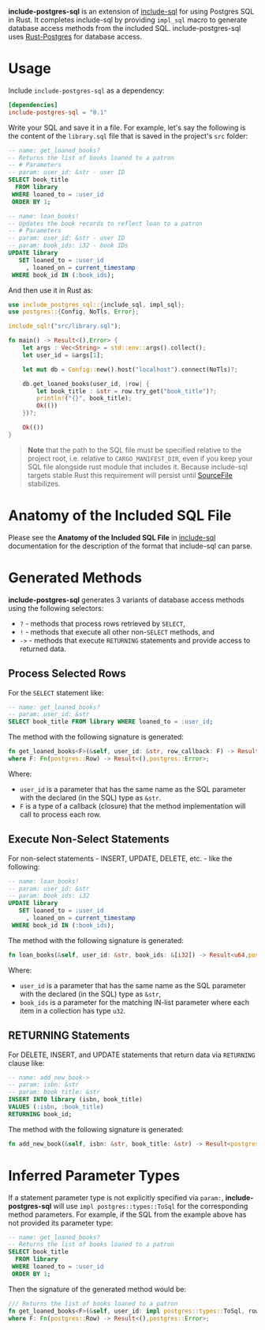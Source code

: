 **include-postgres-sql** is an extension of [include-sql][1] for using Postgres SQL in Rust. It completes include-sql by providing `impl_sql` macro to generate database access methods from the included SQL. include-postgres-sql uses [Rust-Postgres][2] for database access.

# Usage

Include `include-postgres-sql` as a dependency:

```toml
[dependencies]
include-postgres-sql = "0.1"
```

Write your SQL and save it in a file. For example, let's say the following is the content of the `library.sql` file that is saved in the project's `src` folder:

```sql
-- name: get_loaned_books?
-- Returns the list of books loaned to a patron
-- # Parameters
-- param: user_id: &str - user ID
SELECT book_title
  FROM library
 WHERE loaned_to = :user_id
 ORDER BY 1;

-- name: loan_books!
-- Updates the book records to reflect loan to a patron
-- # Parameters
-- param: user_id: &str - user ID
-- param: book_ids: i32 - book IDs
UPDATE library
   SET loaned_to = :user_id
     , loaned_on = current_timestamp
 WHERE book_id IN (:book_ids);
```

And then use it in Rust as:

```rust , ignore
use include_postgres_sql::{include_sql, impl_sql};
use postgres::{Config, NoTls, Error};

include_sql!("src/library.sql");

fn main() -> Result<(),Error> {
    let args : Vec<String> = std::env::args().collect();
    let user_id = &args[1];

    let mut db = Config::new().host("localhost").connect(NoTls)?;

    db.get_loaned_books(user_id, |row| {
        let book_title : &str = row.try_get("book_title")?;
        println!("{}", book_title);
        Ok(())
    })?;

    Ok(())
}
```

> **Note** that the path to the SQL file must be specified relative to the project root, i.e. relative to `CARGO_MANIFEST_DIR`, even if you keep your SQL file alongside rust module that includes it. Because include-sql targets stable Rust this requirement will persist until [SourceFile][3] stabilizes.

# Anatomy of the Included SQL File

Please see the **Anatomy of the Included SQL File** in [include-sql][4] documentation for the description of the format that include-sql can parse.

# Generated Methods

**include-postgres-sql** generates 3 variants of database access methods using the following selectors:
* `?` - methods that process rows retrieved by `SELECT`,
* `!` - methods that execute all other non-`SELECT` methods, and
* `->` - methods that execute `RETURNING` statements and provide access to returned data.

## Process Selected Rows

For the `SELECT` statement like:

```sql
-- name: get_loaned_books?
-- param: user_id: &str
SELECT book_title FROM library WHERE loaned_to = :user_id;
```

The method with the following signature is generated:

```rust , ignore
fn get_loaned_books<F>(&self, user_id: &str, row_callback: F) -> Result<(),postgres::Error>
where F: Fn(postgres::Row) -> Result<(),postgres::Error>;
```

Where:
- `user_id` is a parameter that has the same name as the SQL parameter with the declared (in the SQL) type as `&str`.
- `F` is a type of a callback (closure) that the method implementation will call to process each row.

## Execute Non-Select Statements

For non-select statements - INSERT, UPDATE, DELETE, etc. - like the following:

```sql
-- name: loan_books!
-- param: user_id: &str
-- param: book_ids: i32
UPDATE library
   SET loaned_to = :user_id
     , loaned_on = current_timestamp
 WHERE book_id IN (:book_ids);
```

The method with the following signature is generated:

```rust , ignore
fn loan_books(&self, user_id: &str, book_ids: &[i32]) -> Result<u64,postgres::Error>;
```

Where:
- `user_id` is a parameter that has the same name as the SQL parameter with the declared (in the SQL) type as `&str`,
- `book_ids` is a parameter for the matching IN-list parameter where each item in a collection has type `u32`.

## RETURNING Statements

For DELETE, INSERT, and UPDATE statements that return data via `RETURNING` clause like:

```sql
-- name: add_new_book->
-- param: isbn: &str
-- param: book_title: &str
INSERT INTO library (isbn, book_title)
VALUES (:isbn, :book_title)
RETURNING book_id;
```

The method with the following signature is generated:

```rust , ignore
fn add_new_book(&self, isbn: &str, book_title: &str) -> Result<postgres::Row,postgres::Error>;
```

# Inferred Parameter Types

If a statement parameter type is not explicitly specified via `param:`, **include-postgres-sql** will use `impl postgres::types::ToSql` for the corresponding method parameters. For example, if the SQL from the example above has not provided its parameter type:

```sql
-- name: get_loaned_books?
-- Returns the list of books loaned to a patron
SELECT book_title
  FROM library
 WHERE loaned_to = :user_id
 ORDER BY 1;
```

Then the signature of the generated method would be:

```rust , ignore
/// Returns the list of books loaned to a patron
fn get_loaned_books<F>(&self, user_id: impl postgres::types::ToSql, row_callback: F) -> Result<(),postgres::Error>
where F: Fn(postgres::Row) -> Result<(),postgres::Error>;
```

[1]: https://crates.io/crates/include-sql
[2]: https://crates.io/crates/postgres
[3]: https://doc.rust-lang.org/proc_macro/struct.SourceFile.html
[4]: https://quietboil.github.io/include-sql
